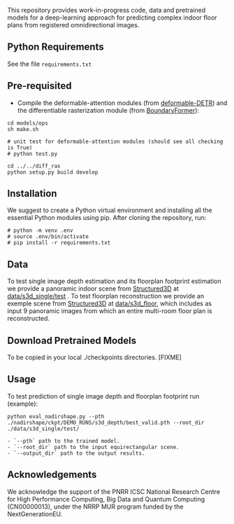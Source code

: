 This repository provides work-in-progress code, data and pretrained models for a deep-learning approach for predicting complex indoor floor plans from registered omnidirectional images.

## Python Requirements
See the file `requirements.txt`

## Pre-requisited
 * Compile the deformable-attention modules (from [deformable-DETR](https://github.com/fundamentalvision/Deformable-DETR)) and the differentiable rasterization module (from [BoundaryFormer](https://github.com/mlpc-ucsd/BoundaryFormer)):
 ```shell
 cd models/ops
 sh make.sh

 # unit test for deformable-attention modules (should see all checking is True)
 # python test.py

 cd ../../diff_ras
 python setup.py build develop
 ```
 
## Installation
We suggest to create a Python virtual environment and installing all the essential Python modules using pip. After cloning the repository, run:

```
# python -m venv .env
# source .env/bin/activate
# pip install -r requirements.txt
```

## Data

To test single image depth estimation and its floorplan footprint estimation we provide a panoramic indoor scene from [Structured3D](https://structured3d-dataset.org/) at [data/s3d_single/test](data/s3d_single/test) .
To test floorplan reconstruction we provide an exemple scene from [Structured3D](https://structured3d-dataset.org/) at [data/s3d_floor](data/s3d_floor), which includes as input 9 panoramic images from which an entire multi-room floor plan is reconstructed.

## Download Pretrained Models
To be copied in your local ./checkpoints directories.
[FIXME]

## Usage
To test prediction of single image depth and floorplan footprint run (example): 
```
python eval_nadirshape.py --pth ./nadirshape/ckpt/DEMO_RUNS/s3d_depth/best_valid.pth --root_dir ./data/s3d_single/test/  
```    
    - `--pth` path to the trained model.
    - `--root_dir` path to the input equirectangular scene.
    - `--output_dir` path to the output results.

## Acknowledgements
We acknowledge the support of the PNRR ICSC National Research Centre for High Performance Computing, Big Data and Quantum Computing (CN00000013), under the NRRP MUR program funded by the NextGenerationEU.
 

